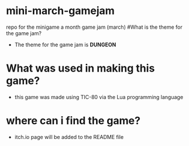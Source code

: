 # mini-march-gamejam
repo for the minigame a month game jam (march)
#What is the theme for the game jam?
* The theme for the game jam is **DUNGEON**
# What was used in making this game?
* this game was made using TIC-80 via the Lua programming language
# where can i find the game?
* itch.io page will be added to the README file
